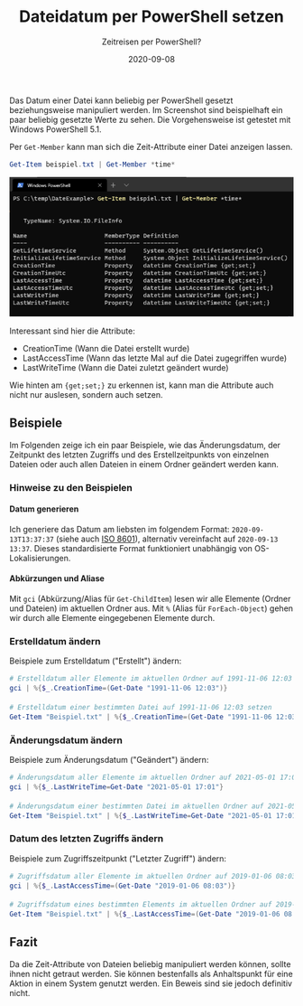 ﻿---
slug: Set-File-Date-with-PowerShell
title: "Dateidatum per PowerShell setzen"
subtitle: "Zeitreisen per PowerShell?"
date: 2020-09-08
contenttags: [powershell, ntfs, windowsserver, powershellsnips]
image: /images/2020/2020-09-08_FileDate.png
---

Das Datum einer Datei kann beliebig per PowerShell gesetzt beziehungsweise manipuliert werden. Im Screenshot sind beispielhaft ein paar beliebig gesetzte Werte zu sehen. Die Vorgehensweise ist getestet mit Windows PowerShell 5.1.

Per `Get-Member` kann man sich die Zeit-Attribute einer Datei anzeigen lassen.

```powershell
Get-Item beispiel.txt | Get-Member *time*
```

![Dateidatums-Attribute anzeigen](/images/2020/2020-09-08_DateAttributes.png "Dateidatums-Attribute anzeigen")

Interessant sind hier die Attribute:

-   CreationTime (Wann die Datei erstellt wurde)
-   LastAccessTime (Wann das letzte Mal auf die Datei zugegriffen wurde)
-   LastWriteTime (Wann die Datei zuletzt geändert wurde)

Wie hinten am `{get;set;}` zu erkennen ist, kann man die Attribute auch nicht nur auslesen, sondern auch setzen.

## Beispiele

Im Folgenden zeige ich ein paar Beispiele, wie das Änderungsdatum, der Zeitpunkt des letzten Zugriffs und des Erstellzeitpunkts von einzelnen Dateien oder auch allen Dateien in einem Ordner geändert werden kann.

### Hinweise zu den Beispielen

#### Datum generieren

Ich generiere das Datum am liebsten im folgendem Format: `2020-09-13T13:37:37` (siehe auch [ISO 8601](https://de.wikipedia.org/wiki/ISO_8601#:~:text=Das%20%C3%BCblichste%20Zeitformat%20der%20Norm,%2D14T23%3A34%3A30.)), alternativ vereinfacht auf `2020-09-13 13:37`. Dieses standardisierte Format funktioniert unabhängig von OS-Lokalisierungen.

#### Abkürzungen und Aliase

Mit `gci` (Abkürzung/Alias für `Get-ChildItem`) lesen wir alle Elemente (Ordner und Dateien) im aktuellen Ordner aus.
Mit `%` (Alias für `ForEach-Object`) gehen wir durch alle Elemente eingegebenen Elemente durch.

### Erstelldatum ändern

Beispiele zum Erstelldatum ("Erstellt") ändern:

```powershell
# Erstelldatum aller Elemente im aktuellen Ordner auf 1991-11-06 12:03 setzen
gci | %{$_.CreationTime=(Get-Date "1991-11-06 12:03")}

# Erstelldatum einer bestimmten Datei auf 1991-11-06 12:03 setzen
Get-Item "Beispiel.txt" | %{$_.CreationTime=(Get-Date "1991-11-06 12:03")}
```

### Änderungsdatum ändern

Beispiele zum Änderungsdatum ("Geändert") ändern:

```powershell
# Änderungsdatum aller Elemente im aktuellen Ordner auf 2021-05-01 17:01 setzen
gci | %{$_.LastWriteTime=Get-Date "2021-05-01 17:01"}

# Änderungsdatum einer bestimmten Datei im aktuellen Ordner auf 2021-05-01 17:01 setzen
Get-Item "Beispiel.txt" | %{$_.LastWriteTime=Get-Date "2021-05-01 17:01"}
```

### Datum des letzten Zugriffs ändern

Beispiele zum Zugriffszeitpunkt ("Letzter Zugriff") ändern:

```powershell
# Zugriffsdatum aller Elemente im aktuellen Ordner auf 2019-01-06 08:03 setzen
gci | %{$_.LastAccessTime=(Get-Date "2019-01-06 08:03")}

# Zugriffsdatum eines bestimmten Elements im aktuellen Ordner auf 2019-01-06 08:03 setzen
Get-Item "Beispiel.txt" | %{$_.LastAccessTime=(Get-Date "2019-01-06 08:03")}
```

## Fazit

Da die Zeit-Attribute von Dateien beliebig manipuliert werden können, sollte ihnen nicht getraut werden. Sie können bestenfalls als Anhaltspunkt für eine Aktion in einem System genutzt werden. Ein Beweis sind sie jedoch definitiv nicht.

